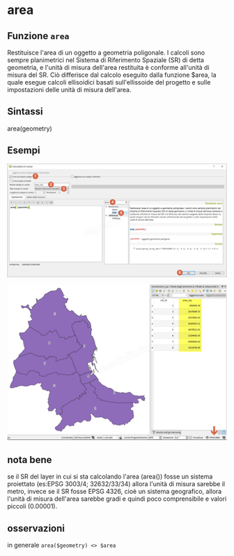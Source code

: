 # area

## Funzione `area`

Restituisce l'area di un oggetto a geometria poligonale. I calcoli sono sempre planimetrici nel Sistema di Riferimento Spaziale \(SR\) di detta geometria, e l'unità di misura dell'area restituita è conforme all'unità di misura del SR. Ciò differisce dal calcolo eseguito dalla funzione $area, la quale esegue calcoli ellisoidici basati sull'ellissoide del progetto e sulle impostazioni delle unità di misura dell'area.

## Sintassi

area\(geometry\)

## Esempi

![](../../../.gitbook/assets/area001.png)

![](../../../.gitbook/assets/area004.png)

## nota bene

se il SR del layer in cui si sta calcolando l'area \(area\(\)\) fosse un sistema proiettato \(es:EPSG 3003/4; 32632/33/34\) allora l'unità di misura sarebbe il metro, invece se il SR fosse EPSG 4326, cioè un sistema geografico, allora l'unità di misura dell'area sarebbe gradi e quindi poco comprensibile e valori piccoli \(0.00001\).

## osservazioni

in generale `area($geometry) <> $area`

